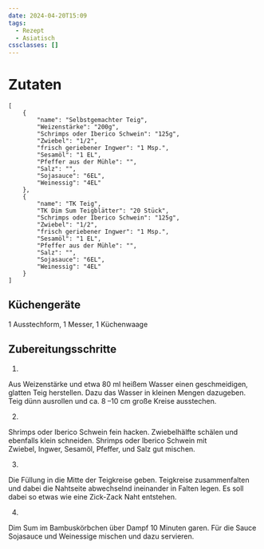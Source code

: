 ```yaml
---
date: 2024-04-20T15:09
tags:
  - Rezept
  - Asiatisch
cssclasses: []
---
```

# Zutaten
```recipe
[
	{
		"name": "Selbstgemachter Teig",
		"Weizenstärke": "200g",
		"Schrimps oder Iberico Schwein": "125g",
		"Zwiebel": "1/2",
		"frisch geriebener Ingwer": "1 Msp.",
		"Sesamöl": "1 EL",
		"Pfeffer aus der Mühle": "",
		"Salz": "",
		"Sojasauce": "6EL",
		"Weinessig": "4EL"
	},
	{
		"name": "TK Teig",
		"TK Dim Sum Teigblätter": "20 Stück",
		"Schrimps oder Iberico Schwein": "125g",
		"Zwiebel": "1/2",
		"frisch geriebener Ingwer": "1 Msp.",
		"Sesamöl": "1 EL",
		"Pfeffer aus der Mühle": "",
		"Salz": "",
		"Sojasauce": "6EL",
		"Weinessig": "4EL"
	}
]
```

## Küchengeräte 
1 Ausstechform, 1 Messer, 1 Küchenwaage 

## Zubereitungsschritte
1.
Aus Weizenstärke und etwa 80 ml heißem Wasser einen geschmeidigen, glatten Teig herstellen. Dazu das Wasser in kleinen Mengen dazugeben. Teig dünn ausrollen und ca. 8 –10 cm große Kreise ausstechen. 

2.
Shrimps oder Iberico Schwein fein hacken. Zwiebelhälfte schälen und ebenfalls klein schneiden. Shrimps oder Iberico Schwein mit Zwiebel, Ingwer, Sesamöl, Pfeffer, und Salz gut mischen.

3.
Die Füllung in die Mitte der Teigkreise geben. Teigkreise zusammenfalten und dabei die Nahtseite abwechselnd ineinander in Falten legen. Es soll dabei so etwas wie eine Zick-Zack Naht entstehen.

4.
Dim Sum im Bambuskörbchen über Dampf 10 Minuten garen. Für die Sauce Sojasauce und Weinessige mischen und dazu servieren.
